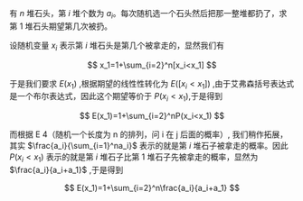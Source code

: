 有 $n$ 堆石头，第 $i$ 堆个数为 $a_i$。每次随机选一个石头然后把那一整堆都扔了，求第 1 堆石头期望第几次被扔。

设随机变量 $x_i$ 表示第 $i$ 堆石头是第几个被拿走的，显然我们有

$$
x_1=1+\sum_{i=2}^n[x_i<x_1]
$$

于是我们要求 $E(x_1)$ ,根据期望的线性性转化为 $E([x_i<x_1])$ ,由于艾弗森括号表达式是一个布尔表达式，因此这个期望等价于 $P(x_i<x_1)$,于是得到

$$
E(x_1)=1+\sum_{i=2}^nP(x_i<x_1)
$$

而根据 E 4（随机一个长度为 n 的排列，问 i 在 j 后面的概率）, 我们稍作拓展，其实 $\frac{a_i}{\sum_{i=1}^na_i}$ 表示的就是第 $i$ 堆石子被拿走的概率。因此 $P(x_i<x_1)$ 表示的就是第 $i$ 堆石子比第 1 堆石子先被拿走的概率，显然为 $\frac{a_i}{a_i+a_1}$ ,于是得到

$$
E(x_1)=1+\sum_{i=2}^n\frac{a_i}{a_i+a_1}
$$
